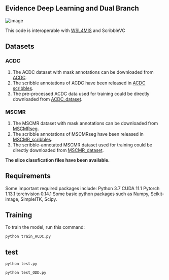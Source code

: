 ## Evidence Deep Learning and Dual Branch


![image](https://github.com/Gardnery/Evidence-Deep-Learning-and-Dual-Branch-Dynamic-Fusion/blob/main/图片1.png)

This code is interoperable with [WSL4MIS](https://github.com/HiLab-git/WSL4MIS) and ScribbleVC
## Datasets

### ACDC
1. The ACDC dataset with mask annotations can be downloaded from [ACDC](https://www.creatis.insa-lyon.fr/Challenge/acdc/).
2. The scribble annotations of ACDC have been released in [ACDC scribbles](https://vios-s.github.io/multiscale-adversarial-attention-gates/data). 
3. The pre-processed ACDC data used for training could be directly downloaded from [ACDC_dataset](https://github.com/HiLab-git/WSL4MIS/tree/main/data/ACDC).

### MSCMR
1. The MSCMR dataset with mask annotations can be downloaded from [MSCMRseg](https://zmiclab.github.io/zxh/0/mscmrseg19/data.html). 
2. The scribble annotations of MSCMRseg have been released in [MSCMR_scribbles](https://github.com/BWGZK/CycleMix/tree/main/MSCMR_scribbles). 
3. The scribble-annotated MSCMR dataset used for training could be directly downloaded from [MSCMR_dataset](https://github.com/BWGZK/CycleMix/tree/main/MSCMR_dataset).

**The slice classfication files have been available.**

## Requirements

Some important required packages include:
Python 3.7
CUDA 11.1
Pytorch 1.13.1
torchvision 0.14.1
Some basic python packages such as Numpy, Scikit-image, SimpleITK, Scipy.


## Training

To train the model, run this command:

```train
python train_ACDC.py 
```

## test


```test_ACDC
python test.py
```
```test_ODD
python test_ODD.py
```


